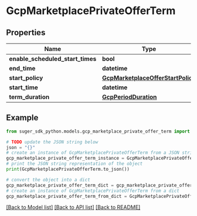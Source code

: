 # GcpMarketplacePrivateOfferTerm


## Properties

Name | Type | Description | Notes
------------ | ------------- | ------------- | -------------
**enable_scheduled_start_times** | **bool** |  | [optional] 
**end_time** | **datetime** |  | [optional] 
**start_policy** | [**GcpMarketplaceOfferStartPolicy**](GcpMarketplaceOfferStartPolicy.md) |  | [optional] 
**start_time** | **datetime** |  | [optional] 
**term_duration** | [**GcpPeriodDuration**](GcpPeriodDuration.md) |  | [optional] 

## Example

```python
from suger_sdk_python.models.gcp_marketplace_private_offer_term import GcpMarketplacePrivateOfferTerm

# TODO update the JSON string below
json = "{}"
# create an instance of GcpMarketplacePrivateOfferTerm from a JSON string
gcp_marketplace_private_offer_term_instance = GcpMarketplacePrivateOfferTerm.from_json(json)
# print the JSON string representation of the object
print(GcpMarketplacePrivateOfferTerm.to_json())

# convert the object into a dict
gcp_marketplace_private_offer_term_dict = gcp_marketplace_private_offer_term_instance.to_dict()
# create an instance of GcpMarketplacePrivateOfferTerm from a dict
gcp_marketplace_private_offer_term_from_dict = GcpMarketplacePrivateOfferTerm.from_dict(gcp_marketplace_private_offer_term_dict)
```
[[Back to Model list]](../README.md#documentation-for-models) [[Back to API list]](../README.md#documentation-for-api-endpoints) [[Back to README]](../README.md)


